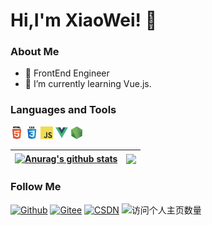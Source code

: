 # Hi,I'm XiaoWei!  👋

### About Me

- 💼 FrontEnd Engineer
- 🌱 I’m currently learning Vue.js.

### Languages and Tools

<code><img height="20" src="https://raw.githubusercontent.com/github/explore/80688e429a7d4ef2fca1e82350fe8e3517d3494d/topics/html/html.png"></code>
<code><img height="20" src="https://raw.githubusercontent.com/github/explore/80688e429a7d4ef2fca1e82350fe8e3517d3494d/topics/css/css.png"></code>
<code><img height="20" src="https://raw.githubusercontent.com/github/explore/80688e429a7d4ef2fca1e82350fe8e3517d3494d/topics/javascript/javascript.png"></code>
<code><img height="20" src="https://raw.githubusercontent.com/github/explore/80688e429a7d4ef2fca1e82350fe8e3517d3494d/topics/vue/vue.png"></code>
<code><img height="20" src="https://raw.githubusercontent.com/github/explore/80688e429a7d4ef2fca1e82350fe8e3517d3494d/topics/nodejs/nodejs.png"></code>  

| <a href="https://github.com/ImXiaoWei/github-readme-stats"><img align="center" src="https://github-readme-stats.vercel.app/api?username=ImXiaoWei&show_icons=true&include_all_commits=true&theme=buefy&hide_border=true" alt="Anurag's github stats" /></a> | <a href="https://github.com/ImXiaoWei/github-readme-stats"><img align="center" src="https://github-readme-stats.vercel.app/api/top-langs/?username=ImXiaoWei&layout=compact&theme=buefy&hide_border=true" /></a> |
| ------------- | ------------- |


### Follow Me

[![Github](https://img.shields.io/github/followers/ImXiaoWei?label=Github&style=social)](https://github.com/ImXiaoWei)
[![Gitee](https://img.shields.io/badge/-码云-EA4335?style=flat-square&logo=Gitee&logoColor=white)](https://gitee.com/im_xiaowei)
[![CSDN](https://img.shields.io/badge/-CSDN-c14438?style=flat-square&logo=C&logoColor=white)](https://blog.csdn.net/im_xiaowei?spm=1000.2115.3001.5343)
![访问个人主页数量](https://komarev.com/ghpvc/?username=ImXiaoWei&color=green)


